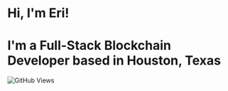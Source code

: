 
# Hi, I'm Eri! 

# I'm a Full-Stack Blockchain Developer based in Houston, Texas




![GitHub Views](https://komarev.com/ghpvc/?username=hlj95&style=for-the-badge&color=blueviolet&label=VIEWS)
